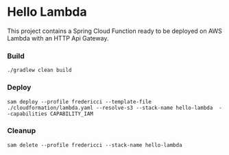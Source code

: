 # Hello Lambda

This project contains a Spring Cloud Function ready to be deployed on AWS Lambda with an HTTP Api Gateway.

### Build

```
./gradlew clean build 
```

### Deploy

```
sam deploy --profile fredericci --template-file ./cloudformation/lambda.yaml --resolve-s3 --stack-name hello-lambda  --capabilities CAPABILITY_IAM
```

### Cleanup

```
sam delete --profile fredericci --stack-name hello-lambda
```
